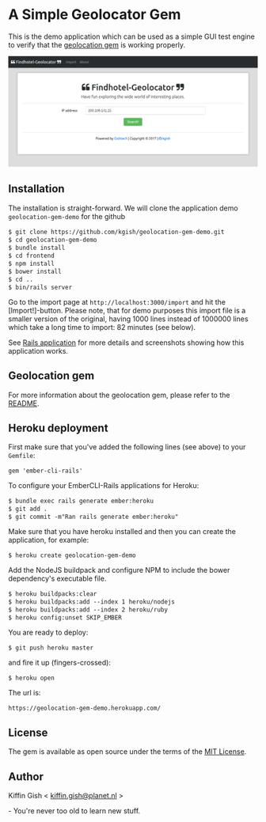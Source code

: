 # A Simple Geolocator Gem

This is the demo application which can be used as a simple GUI test engine to verify that the [geolocation gem](https://github.com/kgish/geolocation-gem) is working properly.

![Screenshot of the homepage](images/screenshot-homepage.png)


## Installation

The installation is straight-forward. We will clone the application demo `geolocation-gem-demo` for the github

```shell
$ git clone https://github.com/kgish/geolocation-gem-demo.git
$ cd geolocation-gem-demo
$ bundle install
$ cd frontend
$ npm install
$ bower install
$ cd ..
$ bin/rails server
```

Go to the import page at `http://localhost:3000/import` and hit the [Import!]-button. Please note, that for demo purposes this import file is a smaller version of the original, having 1000 lines instead of 1000000 lines which take a long time to import: 82 minutes (see below).

See [Rails application](https://github.com/kgish/geolocation-gem#rails-application) for more details and screenshots showing how this application works.


## Geolocation gem

For more information about the geolocation gem, please refer to the [README](https://github.com/kgish/geolocation-gem/blob/master/README.md).


## Heroku deployment

First make sure that you've added the following lines (see above) to your `Gemfile`:

```
gem 'ember-cli-rails'
```

To configure your EmberCLI-Rails applications for Heroku:

```shell
$ bundle exec rails generate ember:heroku
$ git add .
$ git commit -m"Ran rails generate ember:heroku"
```

Make sure that you have heroku installed and then you can create the application, for example:

```shell
$ heroku create geolocation-gem-demo
```

Add the NodeJS buildpack and configure NPM to include the bower dependency's executable file.

```shell
$ heroku buildpacks:clear
$ heroku buildpacks:add --index 1 heroku/nodejs
$ heroku buildpacks:add --index 2 heroku/ruby
$ heroku config:unset SKIP_EMBER
```

You are ready to deploy:

```shell
$ git push heroku master
```

and fire it up (fingers-crossed):

```shell
$ heroku open
```

The url is:

```
https://geolocation-gem-demo.herokuapp.com/
```


## License
The gem is available as open source under the terms of the [MIT License](http://opensource.org/licenses/MIT).


## Author

Kiffin Gish \< kiffin.gish@planet.nl \>

\- You're never too old to learn new stuff.
